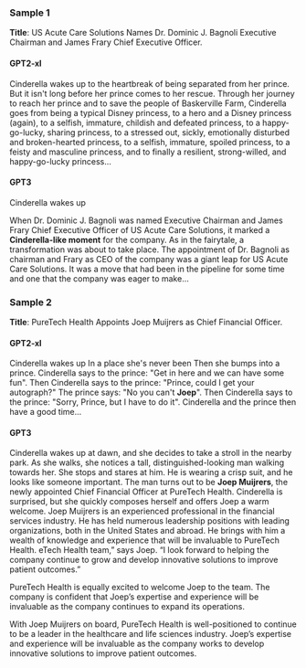 ### Sample 1
__Title__: US Acute Care Solutions Names Dr. Dominic J. Bagnoli Executive Chairman and James Frary Chief Executive Officer. 
#### GPT2-xl 
Cinderella wakes up to the heartbreak of being separated from her prince. But it isn't long before her prince comes to her rescue. Through her journey to reach her prince and to save the people of Baskerville Farm, Cinderella goes from being a typical Disney princess, to a hero and a Disney princess (again), to a selfish, immature, childish and defeated princess, to a happy-go-lucky, sharing princess, to a stressed out, sickly, emotionally disturbed and broken-hearted princess, to a selfish, immature, spoiled princess, to a feisty and masculine princess, and to finally a resilient, strong-willed, and happy-go-lucky princess...  
#### GPT3 
Cinderella wakes up

When Dr. Dominic J. Bagnoli was named Executive Chairman and James Frary Chief Executive Officer of US Acute Care Solutions, it marked a __Cinderella-like moment__ for the company. As in the fairytale, a transformation was about to take place. The appointment of Dr. Bagnoli as chairman and Frary as CEO of the company was a giant leap for US Acute Care Solutions. It was a move that had been in the pipeline for some time and one that the company was eager to make...  

### Sample 2
__Title__: PureTech Health Appoints Joep Muijrers as Chief Financial Officer.
#### GPT2-xl 
Cinderella wakes up In a place she's never been Then she bumps into a prince. Cinderella says to the prince: "Get in here and we can have some fun". Then Cinderella says to the prince: "Prince, could I get your autograph?" The prince says: "No you can't __Joep__". Then Cinderella says to the prince: "Sorry, Prince, but I have to do it". Cinderella and the prince then have a good time... 
#### GPT3 
Cinderella wakes up at dawn, and she decides to take a stroll in the nearby park. As she walks, she notices a tall, distinguished-looking man walking towards her. She stops and stares at him. He is wearing a crisp suit, and he looks like someone important. The man turns out to be __Joep Muijrers__, the newly appointed Chief Financial Officer at PureTech Health. Cinderella is surprised, but she quickly composes herself and offers Joep a warm welcome. Joep Muijrers is an experienced professional in the financial services industry. He has held numerous leadership positions with leading organizations, both in the United States and abroad. He brings with him a wealth of knowledge and experience that will be invaluable to PureTech Health. 
eTech Health team,” says Joep. “I look forward to helping the company continue to grow and develop innovative solutions to improve patient outcomes.” 

PureTech Health is equally excited to welcome Joep to the team. The company is confident that Joep’s expertise and experience will be invaluable as the company continues to expand its operations. 

With Joep Muijrers on board, PureTech Health is well-positioned to continue to be a leader in the healthcare and life sciences industry. Joep’s expertise and experience will be invaluable as the company works to develop innovative solutions to improve patient outcomes.
